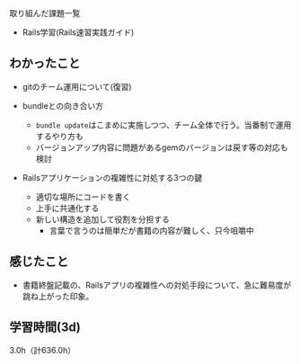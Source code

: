 取り組んだ課題一覧
- Rails学習(Rails速習実践ガイド) 

## わかったこと
- gitのチーム運用について(復習)
- bundleとの向き合い方
  - `bundle update`はこまめに実施しつつ、チーム全体で行う。当番制で運用するやり方も
  - バージョンアップ内容に問題があるgemのバージョンは戻す等の対応も検討

- Railsアプリケーションの複雑性に対処する3つの鍵
  - 適切な場所にコードを書く
  - 上手に共通化する
  - 新しい構造を追加して役割を分担する
    - 言葉で言うのは簡単だが書籍の内容が難しく、只今咀嚼中

## 感じたこと
- 書籍終盤記載の、Railsアプリの複雑性への対処手段について、急に難易度が跳ね上がった印象。

## 学習時間(3d)
3.0h（計636.0h）